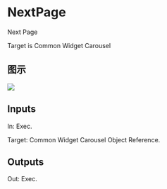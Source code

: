 # NextPage

Next Page

Target is Common Widget Carousel

## 图示

![]($-20221218-18152173.png)

## Inputs

In: Exec.

Target: Common Widget Carousel Object Reference.  

## Outputs

Out: Exec.

